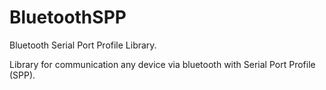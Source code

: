 BluetoothSPP
============

Bluetooth Serial Port Profile Library.

Library for communication any device via bluetooth with Serial Port Profile (SPP).


